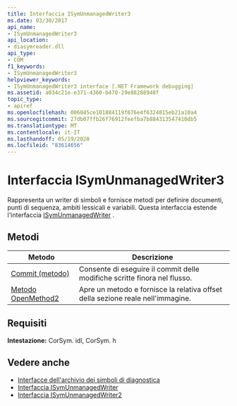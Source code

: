 ```yaml
---
title: Interfaccia ISymUnmanagedWriter3
ms.date: 03/30/2017
api_name:
- ISymUnmanagedWriter3
api_location:
- diasymreader.dll
api_type:
- COM
f1_keywords:
- ISymUnmanagedWriter3
helpviewer_keywords:
- ISymUnmanagedWriter3 interface [.NET Framework debugging]
ms.assetid: a034c21e-e371-4360-b470-29e88288948f
topic_type:
- apiref
ms.openlocfilehash: 006045ce101884119f676e4f6324815eb21a10a4
ms.sourcegitcommit: 27db07ffb26f76912feefba7b884313547410db5
ms.translationtype: MT
ms.contentlocale: it-IT
ms.lasthandoff: 05/19/2020
ms.locfileid: "83614656"
---
```

# <a name="isymunmanagedwriter3-interface"></a>Interfaccia ISymUnmanagedWriter3
Rappresenta un writer di simboli e fornisce metodi per definire documenti, punti di sequenza, ambiti lessicali e variabili. Questa interfaccia estende l'interfaccia [ISymUnmanagedWriter](isymunmanagedwriter-interface.md) .  
  
## <a name="methods"></a>Metodi  
  
|Metodo|Descrizione|  
|------------|-----------------|  
|[Commit (metodo)](isymunmanagedwriter3-commit-method.md)|Consente di eseguire il commit delle modifiche scritte finora nel flusso.|  
|[Metodo OpenMethod2](isymunmanagedwriter3-openmethod2-method.md)|Apre un metodo e fornisce la relativa offset della sezione reale nell'immagine.|  
  
## <a name="requirements"></a>Requisiti  
 **Intestazione:** CorSym. idl, CorSym. h  
  
## <a name="see-also"></a>Vedere anche

- [Interfacce dell'archivio dei simboli di diagnostica](diagnostics-symbol-store-interfaces.md)
- [Interfaccia ISymUnmanagedWriter](isymunmanagedwriter-interface.md)
- [Interfaccia ISymUnmanagedWriter2](isymunmanagedwriter2-interface.md)
